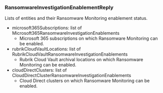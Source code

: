 ### RansomwareInvestigationEnablementReply
Lists of entities and their Ransomware Monitoring enablement status.

- microsoft365Subscriptions: list of Microsoft365RansomwareInvestigationEnablements
  - Microsoft 365 subscriptions on which Ransomware Monitoring can be enabled.
- rubrikCloudVaultLocations: list of RubrikCloudVaultRansomwareInvestigationEnablements
  - Rubrik Cloud Vault archival locations on which Ransomware Monitoring can be enabled.
- cloudDirectClusters: list of CloudDirectClusterRansomwareInvestigationEnablements
  - Cloud Direct clusters on which Ransomware Monitoring can be enabled.
